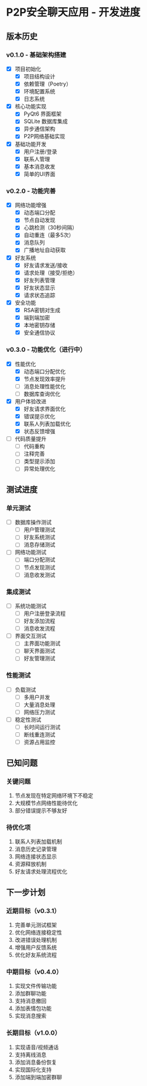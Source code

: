 # P2P安全聊天应用 - 开发进度

## 版本历史

### v0.1.0 - 基础架构搭建
- [x] 项目初始化
  - [x] 项目结构设计
  - [x] 依赖管理（Poetry）
  - [x] 环境配置系统
  - [x] 日志系统

- [x] 核心功能实现
  - [x] PyQt6 界面框架
  - [x] SQLite 数据库集成
  - [x] 异步通信架构
  - [x] P2P网络基础实现

- [x] 基础功能开发
  - [x] 用户注册/登录
  - [x] 联系人管理
  - [x] 基本消息收发
  - [x] 简单的UI界面

### v0.2.0 - 功能完善
- [x] 网络功能增强
  - [x] 动态端口分配
  - [x] 节点自动发现
  - [x] 心跳检测（30秒间隔）
  - [x] 自动重连（最多5次）
  - [x] 消息队列
  - [x] 广播地址自动获取

- [x] 好友系统
  - [x] 好友请求发送/接收
  - [x] 请求处理（接受/拒绝）
  - [x] 好友列表管理
  - [x] 好友状态显示
  - [x] 请求状态追踪

- [x] 安全功能
  - [x] RSA密钥对生成
  - [x] 端到端加密
  - [x] 本地密钥存储
  - [x] 安全通信协议

### v0.3.0 - 功能优化（进行中）
- [x] 性能优化
  - [x] 动态端口分配优化
  - [x] 节点发现效率提升
  - [ ] 消息处理性能优化
  - [ ] 数据库查询优化

- [x] 用户体验改进
  - [x] 好友请求界面优化
  - [x] 错误提示优化
  - [x] 联系人列表加载优化
  - [x] 状态反馈增强

- [ ] 代码质量提升
  - [ ] 代码重构
  - [ ] 注释完善
  - [ ] 类型提示添加
  - [ ] 异常处理优化

## 测试进度

### 单元测试
- [ ] 数据库操作测试
  - [ ] 用户管理测试
  - [ ] 好友系统测试
  - [ ] 消息存储测试

- [ ] 网络功能测试
  - [ ] 端口分配测试
  - [ ] 节点发现测试
  - [ ] 消息收发测试

### 集成测试
- [ ] 系统功能测试
  - [ ] 用户注册登录流程
  - [ ] 好友添加流程
  - [ ] 消息收发流程

- [ ] 界面交互测试
  - [ ] 主界面功能测试
  - [ ] 聊天界面测试
  - [ ] 好友管理测试

### 性能测试
- [ ] 负载测试
  - [ ] 多用户并发
  - [ ] 大量消息处理
  - [ ] 网络压力测试

- [ ] 稳定性测试
  - [ ] 长时间运行测试
  - [ ] 断线重连测试
  - [ ] 资源占用监控

## 已知问题

### 关键问题
1. 节点发现在特定网络环境下不稳定
2. 大规模节点网络性能待优化
3. 部分错误提示不够友好

### 待优化项
1. 联系人列表加载机制
2. 消息历史记录管理
3. 网络连接状态显示
4. 资源释放机制
5. 好友请求处理流程优化

## 下一步计划

### 近期目标（v0.3.1）
1. 完善单元测试框架
2. 优化网络连接稳定性
3. 改进错误处理机制
4. 增强用户反馈系统
5. 优化好友系统流程

### 中期目标（v0.4.0）
1. 实现文件传输功能
2. 添加群聊功能
3. 支持消息撤回
4. 添加表情包功能
5. 实现消息搜索

### 长期目标（v1.0.0）
1. 实现语音/视频通话
2. 支持离线消息
3. 添加消息备份恢复
4. 实现国际化支持
5. 添加端到端加密群聊 